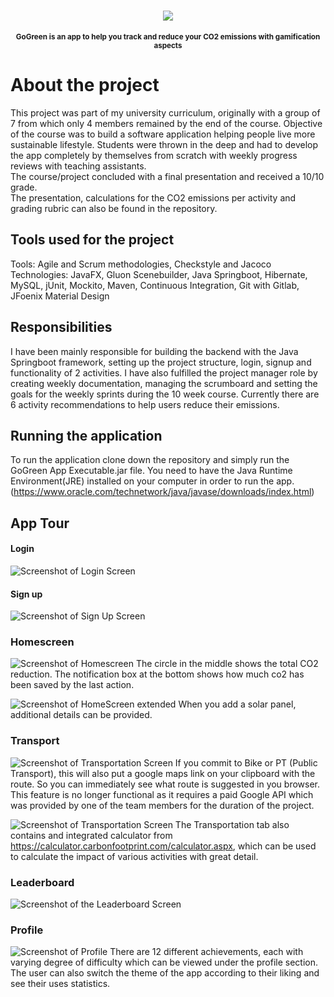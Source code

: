 <h1 align="center">
    <img src="Logo.png">
</h1>
<p align="center">
<sup>
<b>GoGreen is an app to help you track and reduce your CO2 emissions with gamification aspects</b>
</sup>
</p>

# About the project
This project was part of my university curriculum, originally with a group of 7 from which only 4 members remained
by the end of the course. Objective of the course was to build a software application helping people live
more sustainable lifestyle. Students were thrown in the deep and had to develop the app completely
by themselves from scratch with weekly progress reviews with teaching assistants.  
The course/project concluded with a final presentation and received a 10/10 grade.   
The presentation, calculations for the CO2 emissions per activity and grading rubric can also be found in the repository.

## Tools used for the project
Tools: Agile and Scrum methodologies, Checkstyle and Jacoco  
Technologies: JavaFX, Gluon Scenebuilder, Java Springboot, Hibernate, MySQL, jUnit, Mockito, Maven,
Continuous Integration, Git with Gitlab, JFoenix Material Design

## Responsibilities
I have been mainly responsible for building the backend with the Java Springboot framework, 
setting up the project structure, login, signup and functionality of 2 activities.
I have also fulfilled the project manager role by creating weekly documentation,
managing the scrumboard and setting the goals for the weekly sprints during the 10 week course.
Currently there are 6 activity recommendations to help users reduce their emissions.   

## Running the application
To run the application clone down the repository and simply run the GoGreen App Executable.jar file. You need to have the Java Runtime Environment(JRE) installed on your computer in order to run the app. (https://www.oracle.com/technetwork/java/javase/downloads/index.html)

## App Tour
#### Login
![Screenshot of Login Screen](doc/screenshots/Login.png)

#### Sign up
![Screenshot of Sign Up Screen](doc/screenshots/SignUp.png)

### Homescreen
![Screenshot of Homescreen](doc/screenshots/HomeScreen.png)
The circle in the middle shows the total CO2 reduction.
The notification box at the bottom shows how much co2 has been saved by the last action. 


![Screenshot of HomeScreen extended](doc/screenshots/SolarPanel.png)
When you add a solar panel, additional details can be provided.

### Transport
![Screenshot of Transportation Screen](doc/screenshots/Transportation.png)
If you commit to Bike or PT (Public Transport), this will also put a google maps link on your clipboard with the route.
So you can immediately see what route is suggested in you browser. 
This feature is no longer functional as it requires a paid Google API which was provided by one of the team members for the duration of the project.

![Screenshot of Transportation Screen](doc/screenshots/Calculator.png)
The Transportation tab also contains and integrated calculator from https://calculator.carbonfootprint.com/calculator.aspx,
which can be used to calculate the impact of various activities with great detail.

### Leaderboard
![Screenshot of the Leaderboard Screen](doc/screenshots/Leaderboard.png)

### Profile
![Screenshot of Profile](doc/screenshots/Profile.png)
There are 12 different achievements, each with varying degree of difficulty which can be viewed under the profile section.
The user can also switch the theme of the app according to their liking and see their uses statistics.


